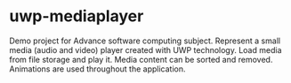 # uwp-mediaplayer
Demo project for Advance software computing subject. Represent a small media (audio and video) player created with UWP technology.
Load media from file storage and play it. Media content can be sorted and removed. Animations are used throughout the application.
